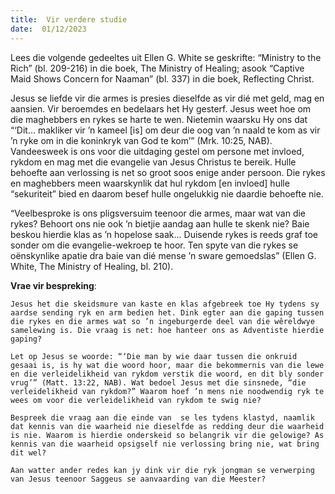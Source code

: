 ```yaml
---
title:  Vir verdere studie
date:  01/12/2023
---
```


Lees die volgende gedeeltes uit Ellen G. White se geskrifte: “Ministry to the Rich” (bl. 209-216) in die boek, The Ministry of Healing; asook “Captive Maid Shows Concern for Naaman” (bl. 337) in die boek, Reflecting Christ.

Jesus se liefde vir die armes is presies dieselfde as vir dié met geld, mag en aansien. Vir beroemdes en bedelaars het Hy gesterf. Jesus weet hoe om die maghebbers en rykes se harte te wen. Nietemin waarsku Hy ons dat “‘Dit… makliker vir ’n kameel [is] om deur die oog van ’n naald te kom as vir ’n ryke om in die koninkryk van God te kom’” (Mrk. 10:25, NAB). Vandeesweek is ons voor die uitdaging gestel om persone met invloed, rykdom en mag met die evangelie van Jesus Christus te bereik. Hulle behoefte aan verlossing is net so groot soos enige ander persoon. Die rykes en maghebbers meen waarskynlik dat hul rykdom [en invloed] hulle “sekuriteit” bied en daarom besef hulle ongelukkig nie daardie behoefte nie.

“Veelbesproke is ons pligsversuim teenoor die armes, maar wat van die rykes? Behoort ons nie ook ’n bietjie aandag aan hulle te skenk nie? Baie beskou hierdie klas as ’n hopelose saak… Duisende rykes is reeds graf toe sonder om die evangelie-wekroep te hoor. Ten spyte van die rykes se oënskynlike apatie dra baie van dié mense ’n sware gemoedslas” (Ellen G. White, The Ministry of Healing, bl. 210).

**Vrae vir bespreking**:

`Jesus het die skeidsmure van kaste en klas afgebreek toe Hy tydens sy aardse sending ryk en arm bedien het. Dink egter aan die gaping tussen die rykes en die armes wat so ’n ingeburgerde deel van die wêreldwye samelewing is. Die vraag is net: hoe hanteer ons as Adventiste hierdie gaping? `

`Let op Jesus se woorde: “‘Die man by wie daar tussen die onkruid gesaai is, is hy wat die woord hoor, maar die bekommernis van die lewe en die verleidelikheid van rykdom verstik die woord, en dit bly sonder vrug’” (Matt. 13:22, NAB). Wat bedoel Jesus met die sinsnede, “die verleidelikheid van rykdom?” Waarom hoef ’n mens nie noodwendig ryk te wees om voor die verleidelikheid van rykdom te swig nie? `

`Bespreek die vraag aan die einde van  se les tydens klastyd, naamlik dat kennis van die waarheid nie dieselfde as redding deur die waarheid is nie. Waarom is hierdie onderskeid so belangrik vir die gelowige? As kennis van die waarheid opsigself nie verlossing bring nie, wat bring dit wel?   `

`Aan watter ander redes kan jy dink vir die ryk jongman se verwerping van Jesus teenoor Saggeus se aanvaarding van die Meester?  `